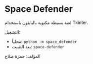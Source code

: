 # Space Defender

لعبة بسيطة مكتوبة بالبايثون باستخدام Tkinter.

التشغيل:
- محلياً: `python -m space_defender`
- بعد التثبيت: `space-defender`

المؤلف: حمزة صلاح
